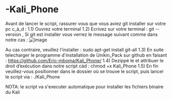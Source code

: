 # -Kali_Phone
﻿Avant de lancer le script, rassurer vous que vous aviez git installer sur votre pc c_à_d : 
1.1) Ouvrez votre terminal
 1.2) Ecrivez sur votre terminal : git --version 
, Si git est installer vous verrez le message suivant  comme dans notre cas :
![image](https://user-images.githubusercontent.com/61586453/175131592-42070577-a518-4f0c-a488-cb7ee72f2334.png)


Au cas contraire, veuillez l'installer : sudo apt-get install git-all
 1.3) En suite telecharger le programme d'installation de Unikin_Pack sur github en faisant : https://github.com/Eric-mboma/Kali_Phone/
 1.4) Dezippé le et attribuer le droit d’exécution dans notre script càd : chmod +x Kali_Phone
 1.5) En fin veuillez-vous positionner dans le dossier où se trouve le script, puis lancer le script via : ./Kali_Phone
 
 NOTA: le script va s'executer automatique pour installer les fichiers binaire du Kali
 









